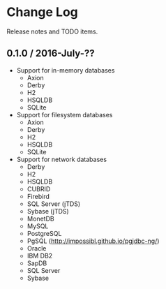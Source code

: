 # Change Log
Release notes and TODO items.

## 0.1.0 / 2016-July-??

* Support for in-memory databases
  * Axion
  * Derby
  * H2
  * HSQLDB
  * SQLite
* Support for filesystem databases
  * Axion
  * Derby
  * H2
  * HSQLDB
  * SQLite
* Support for network databases
  * Derby
  * H2
  * HSQLDB
  * CUBRID
  * Firebird
  * SQL Server (jTDS)
  * Sybase (jTDS)	
  * MonetDB	
  * MySQL	
  * PostgreSQL
  * PgSQL (http://impossibl.github.io/pgjdbc-ng/)
  * Oracle
  * IBM DB2	
  * SapDB
  * SQL Server
  * Sybase
